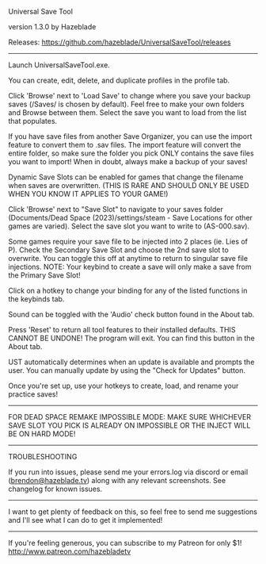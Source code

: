 Universal Save Tool

version 1.3.0
by Hazeblade

Releases:
https://github.com/hazeblade/UniversalSaveTool/releases

--------------------------------------------

Launch UniversalSaveTool.exe.

You can create, edit, delete, and duplicate profiles in the profile tab.

Click 'Browse' next to 'Load Save' to change where you save your backup saves (/Saves/ is chosen by default). Feel free to make your own folders and Browse between them.
Select the save you want to load from the list that populates.

If you have save files from another Save Organizer, you can use the import feature to convert them to .sav files.
  The import feature will convert the entire folder, so make sure the folder you pick ONLY contains the save files you want to import! When in doubt, always make a backup of your saves!

Dynamic Save Slots can be enabled for games that change the filename when saves are overwritten. (THIS IS RARE AND SHOULD ONLY BE USED WHEN YOU KNOW IT APPLIES TO YOUR GAME!)

Click 'Browse' next to "Save Slot" to navigate to your saves folder (Documents/Dead Space (2023)/settings/steam - Save Locations for other games are varied).
Select the save slot you want to write to (AS-000.sav).

Some games require your save file to be injected into 2 places (ie. Lies of P). Check the Secondary Save Slot and choose the 2nd save slot to overwrite. You can toggle this off at anytime to return to singular save file injections. NOTE: Your keybind to create a save will only make a save from the Primary Save Slot!

Click on a hotkey to change your binding for any of the listed functions in the keybinds tab.

Sound can be toggled with the 'Audio' check button found in the About tab.

Press 'Reset' to return all tool features to their installed defaults. THIS CANNOT BE UNDONE! The program will exit. You can find this button in the About tab.

UST automatically determines when an update is available and prompts the user. You can manually update by using the "Check for Updates" button.

Once you're set up, use your hotkeys to create, load, and rename your practice saves!

--------------------------------------------

FOR DEAD SPACE REMAKE IMPOSSIBLE MODE: MAKE SURE WHICHEVER SAVE SLOT YOU PICK IS ALREADY ON IMPOSSIBLE OR THE INJECT WILL BE ON HARD MODE!

--------------------------------------------

TROUBLESHOOTING

If you run into issues, please send me your errors.log via discord or email (brendon@hazeblade.tv) along with any relevant screenshots. See changelog for known issues.

--------------------------------------------

I want to get plenty of feedback on this, so feel free to send me suggestions and I'll see what I can do to get it implemented!

--------------------------------------------

If you're feeling generous, you can subscribe to my Patreon for only $1!
http://www.patreon.com/hazebladetv
